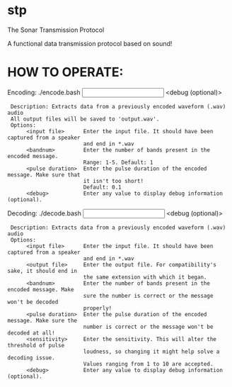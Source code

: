 # stp
The Sonar Transmission Protocol
  
A functional data transmission protocol based on sound!

# HOW TO OPERATE:
Encoding:
    ./encode.bash <input file> <bandnum> <pulse duration> <debug (optional)>

     Description: Extracts data from a previously encoded waveform (.wav) audio
     All output files will be saved to 'output.wav'.
     Options:
          <input file>      Enter the input file. It should have been captured from a speaker
                            and end in *.wav
          <bandnum>         Enter the number of bands present in the encoded message.
                            Range: 1-5. Default: 1
          <pulse duration>  Enter the pulse duration of the encoded message. Make sure that
                            it isn't too short!
                            Default: 0.1
          <debug>           Enter any value to display debug information (optional).
Decoding:
     ./decode.bash <input file> <output file> <bandnum> <pulse duration> <sensitivity> <debug (optional)>

     Description: Extracts data from a previously encoded waveform (.wav) audio
     Options:
          <input file>      Enter the input file. It should have been captured from a speaker
                            and end in *.wav
          <output file>     Enter the output file. For compatibility's sake, it should end in
                            the same extension with which it began.
          <bandnum>         Enter the number of bands present in the encoded message. Make
                            sure the number is correct or the message won't be decoded
                            properly!
          <pulse duration>  Enter the pulse duration of the encoded message. Make sure the
                            number is correct or the message won't be decoded at all!
          <sensitivity>     Enter the sensitivity. This will alter the threshold of pulse
                            loudness, so changing it might help solve a decoding issue.
                            Values ranging from 1 to 10 are accepted.
          <debug>           Enter any value to display debug information (optional).
